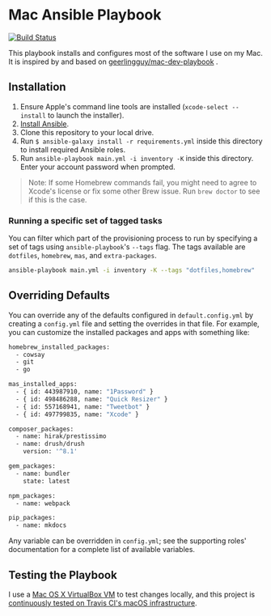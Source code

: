 # Mac Ansible Playbook

[![Build Status](https://travis-ci.org/proinsias/mac-playbook.svg?branch=master)](https://travis-ci.org/proinsias/mac-playbook)

This playbook installs and configures most of the software I use on my Mac.
It is inspired by and based on
[geerlingguy/mac-dev-playbook](https://github.com/geerlingguy/mac-dev-playbook/)
.

## Installation

  1. Ensure Apple's command line tools are installed (`xcode-select --install`
     to launch the installer).
  2. [Install Ansible](http://docs.ansible.com/intro_installation.html).
  3. Clone this repository to your local drive.
  4. Run `$ ansible-galaxy install -r requirements.yml` inside this directory
     to install required Ansible roles.
  5. Run `ansible-playbook main.yml -i inventory -K` inside this directory.
     Enter your account password when prompted.

> Note: If some Homebrew commands fail,
> you might need to agree to Xcode's license or fix some other Brew issue.
> Run `brew doctor` to see if this is the case.

### Running a specific set of tagged tasks

You can filter which part of the provisioning process to run
by specifying a set of tags using `ansible-playbook`'s `--tags` flag.
The tags available are `dotfiles`, `homebrew`, `mas`, and `extra-packages`.

```bash
ansible-playbook main.yml -i inventory -K --tags "dotfiles,homebrew"
```

## Overriding Defaults

You can override any of the defaults configured in `default.config.yml`
by creating a `config.yml` file and setting the overrides in that file.
For example, you can customize the installed packages and apps with something like:

```bash
homebrew_installed_packages:
  - cowsay
  - git
  - go

mas_installed_apps:
  - { id: 443987910, name: "1Password" }
  - { id: 498486288, name: "Quick Resizer" }
  - { id: 557168941, name: "Tweetbot" }
  - { id: 497799835, name: "Xcode" }

composer_packages:
  - name: hirak/prestissimo
  - name: drush/drush
    version: '^8.1'

gem_packages:
  - name: bundler
    state: latest

npm_packages:
  - name: webpack

pip_packages:
  - name: mkdocs
```

Any variable can be overridden in `config.yml`;
see the supporting roles' documentation for a complete list of available variables.

## Testing the Playbook

I use a [Mac OS X VirtualBox VM](https://github.com/geerlingguy/mac-osx-virtualbox-vm)
to test changes locally, and this project is
[continuously tested on Travis CI's macOS infrastructure](https://travis-ci.org/proinsias/mac-playbook).
